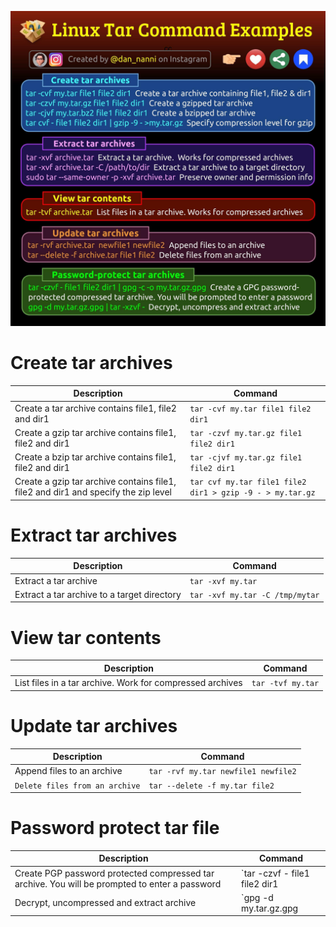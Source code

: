 ![ImportedPhoto.735544807.206754](tar/img/ImportedPhoto.735544807.206754.jpeg)

# Create tar archives

| Description                                                  | Command                                                   |
| ------------------------------------------------------------ | --------------------------------------------------------- |
| Create a tar archive contains file1, file2 and dir1          | `tar -cvf my.tar file1 file2 dir1`                        |
| Create a gzip tar archive contains file1, file2 and dir1     | `tar -czvf my.tar.gz file1 file2 dir1`                    |
| Create a bzip tar archive contains file1, file2 and dir1     | `tar -cjvf my.tar.gz file1 file2 dir1`                    |
| Create a gzip tar archive contains file1, file2 and dir1 and specify the zip level | `tar cvf my.tar file1 file2 dir1 > gzip -9 - > my.tar.gz` |

# Extract tar archives

| Description                                 | Command                         |
| ------------------------------------------- | ------------------------------- |
| Extract a tar archive                       | `tar -xvf my.tar`               |
| Extract a tar archive to a target directory | `tar -xvf my.tar -C /tmp/mytar` |

# View tar contents

| Description                                               | Command           |
| --------------------------------------------------------- | ----------------- |
| List files in a tar archive. Work for compressed archives | `tar -tvf my.tar` |

# Update tar archives

| Description                    | Command                             |
| ------------------------------ | ----------------------------------- |
| Append files to an archive     | `tar -rvf my.tar newfile1 newfile2` |
| `Delete files from an archive` | `tar --delete -f my.tar file2`      |

# Password protect tar file

| Description                                                  | Command                                                  |
| ------------------------------------------------------------ | -------------------------------------------------------- |
| Create PGP password protected compressed tar archive. You will be prompted to enter a password | `tar -czvf - file1 file2 dir1 | gpg -c -o my.tar.gz.gpg` |
| Decrypt, uncompressed and extract archive                    | `gpg -d my.tar.gz.gpg | tar -xzvf -`                     |

